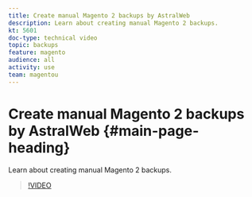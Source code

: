 ```yaml
---
title: Create manual Magento 2 backups by AstralWeb
description: Learn about creating manual Magento 2 backups.
kt: 5601 
doc-type: technical video
topic: backups
feature: magento
audience: all
activity: use
team: magentou
---
```


# Create manual Magento 2 backups by AstralWeb {#main-page-heading}

Learn about creating manual Magento 2 backups.

>[!VIDEO](https://video.tv.adobe.com/v/35736?quality=12&learn=on)
